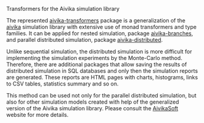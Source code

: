 Transformers for the Aivika simulation library

The represented [aivika-transformers](http://hackage.haskell.org/package/aivika-transformers) package 
is a generalization of the [aivika](http://hackage.haskell.org/package/aivika) simulation library with 
extensive use of monad transformers and type families. It can be applied for nested simulation,
package [aivika-branches](http://hackage.haskell.org/package/aivika-branches), and
parallel distributed simulation, package [aivika-distributed](http://hackage.haskell.org/package/aivika-distributed).

Unlike sequential simulation, the distributed simulation is more difficult for implementing
the simulation experiments by the Monte-Carlo method. Therefore, there are additional packages
that allow saving the results of distributed simulation in SQL databases
and only then the simulation reports are generated. These reports are HTML pages
with charts, histograms, links to CSV tables, statistics summary and so on.

This method can be used not only for the parallel distributed simulation, but also for other 
simulation models created with help of the generalized version of the Aivika simulation library.
Please consult the [AivikaSoft](http://www.aivikasoft.com) website for more details.
